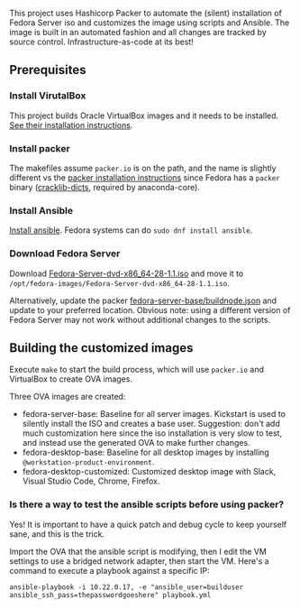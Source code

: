 
This project uses Hashicorp Packer to automate the (silent) installation of Fedora Server iso and customizes the image using scripts and Ansible. The image is built in an automated fashion and all changes are tracked by source control. Infrastructure-as-code at its best!

## Prerequisites

### Install VirutalBox

This project builds Oracle VirtualBox images and it needs to be installed. [See their installation instructions](https://www.virtualbox.org/wiki/Downloads).

### Install packer

The makefiles assume `packer.io` is on the path, and the name is slightly different vs the [packer installation instructions](https://www.packer.io/intro/getting-started/install.html#precompiled-binaries) since Fedora has a `packer` binary ([cracklib-dicts](https://github.com/cracklib/cracklib), required by anaconda-core).

### Install Ansible

[Install ansible](https://docs.ansible.com/ansible/latest/installation_guide/intro_installation.html). Fedora systems can do `sudo dnf install ansible`.

### Download Fedora Server

Download [Fedora-Server-dvd-x86_64-28-1.1.iso](https://download.fedoraproject.org/pub/fedora/linux/releases/28/Server/x86_64/iso/Fedora-Server-dvd-x86_64-28-1.1.iso) and move it to `/opt/fedora-images/Fedora-Server-dvd-x86_64-28-1.1.iso`.

Alternatively, update the packer [fedora-server-base/buildnode.json](fedora-server-base/buildnode.json) and update to your preferred location. Obvious note: using a different version of Fedora Server may not work without additional changes to the scripts.


## Building the customized images

Execute `make` to start the build process, which will use `packer.io` and VirtualBox to create OVA images.

Three OVA images are created:

- fedora-server-base: Baseline for all server images. Kickstart is used to silently install the ISO and creates a base user. Suggestion: don't add much customization here since the iso installation is very slow to test, and instead use the generated OVA to make further changes.
- fedora-desktop-base: Baseline for all desktop images by installing `@workstation-product-environment`.
- fedora-desktop-customized: Customized desktop image with Slack, Visual Studio Code, Chrome, Firefox.

### Is there a way to test the ansible scripts before using packer?

Yes! It is important to have a quick patch and debug cycle to keep yourself sane, and this is the trick.

Import the OVA that the ansible script is modifying, then I edit the VM settings to use a bridged network adapter, then start the VM. Here's a command to execute a playbook against a specific IP:

`ansible-playbook -i 10.22.0.17, -e "ansible_user=builduser ansible_ssh_pass=thepasswordgoeshere" playbook.yml`

